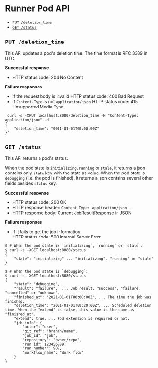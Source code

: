 Runner Pod API
==============

- [`PUT /deletion_time`](#put-deletion_time)
- [`GET /status`](#get-status)

## `PUT /deletion_time`

This API updates a pod's deletion time. The time format is RFC 3339 in UTC.

**Successful response**

- HTTP status code: 204 No Content

**Failure responses**

- If the request body is invalid 
  HTTP status code: 400 Bad Request
- If `Content-Type` is not `application/json`
  HTTP status code: 415 Unsupported Media Type

```console
 curl -s -XPUT localhost:8080/deletion_time -H "Content-Type: application/json" -d '
{
	"deletion_time": "0001-01-01T00:00:00Z"
}'
```

## `GET /status`

This API returns a pod's status.

When the pod state is `initializing`, `running` or `stale`, it returns a json contains only `state` key with the state as value.
When the pod state is `debugging` (i.e. the pod is finished), it returns a json contains several other fields besides `status` key.

**Successful response**

- HTTP status code: 200 OK
- HTTP response header: `Content-Type: application/json`
- HTTP response body: Current JobResultResponse in JSON

**Failure responses**

- If it fails to get the job information  
HTTP status code: 500 Internal Server Error

```console
$ # When the pod state is `initializing`, `running` or `stale`:
$ curl -s -XGET localhost:8080/status
{
	"state": "initializing" ... "initializing", "running" or "stale"
}

$ # When the pod state is `debugging`:
$ curl -s -XGET localhost:8080/status
{
	"state": "debugging",
	"result": "failure",  ... Job result. "success", "failure, "cancelled" or "unknown".
	"finished_at": "2021-01-01T00:00:00Z", ... The time the job was finished.
	"deletion_time": "2021-01-01T00:20:00Z", ... Scheduled deletion time. When the "extend" is false, this value is the same as "finished_at".
	"extend": true, ... Pod extension is required or not.
	"job_info": {
		"actor": "user",
		"git_ref": "branch/name",
		"job_id": "job",
		"repository": "owner/repo",
		"run_id": 123456789,
		"run_number": 987,
		"workflow_name": "Work flow"
	}
}
```
